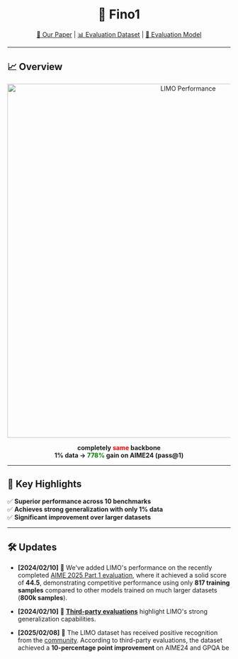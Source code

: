 
<!-- Title -->
<h1 align="center">🚀 Fino1</h1>

<p align="center">
  <a href="https://your-paper-link.com">📄 Our Paper</a> |
  <a href="https://your-dataset-link.com">📊 Evaluation Dataset</a> |
  <a href="https://your-model-link.com">🤖 Evaluation Model</a>
</p>

---

## 📈 Overview

<p align="center">
  <img src="your-uploaded-image-url.png" alt="LIMO Performance" width="800px">
</p>

<p align="center">
  <b>completely <span style="color:red;">same</span> backbone</b><br>
  <b>1% data → <span style="color:green;">778%</span> gain on AIME24 (pass@1)</b>
</p>

---

## 🎯 Key Highlights
✅ **Superior performance across 10 benchmarks**  
✅ **Achieves strong generalization with only 1% data**  
✅ **Significant improvement over larger datasets**  

---

## 🛠️ Updates

- **[2024/02/10]** 🎉 We've added LIMO's performance on the recently completed 
  [AIME 2025 Part 1 evaluation](https://your-link.com), where it achieved a solid score of **44.5**, 
  demonstrating competitive performance using only **817 training samples** compared to other models 
  trained on much larger datasets (**800k samples**).

- **[2024/02/10]** 🎉 [**Third-party evaluations**](https://your-link.com) highlight LIMO's strong generalization capabilities.

- **[2025/02/08]** 📢 The LIMO dataset has received positive recognition from the 
  [community](https://your-link.com). According to third-party evaluations, the dataset achieved a 
  **10-percentage point improvement** on AIME24 and GPQA be
